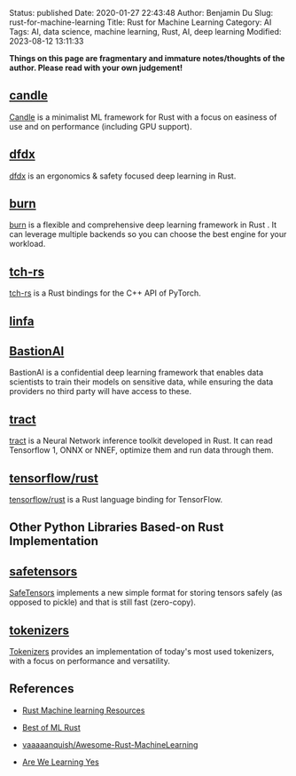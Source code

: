 Status: published
Date: 2020-01-27 22:43:48
Author: Benjamin Du
Slug: rust-for-machine-learning
Title: Rust for Machine Learning
Category: AI
Tags: AI, data science, machine learning, Rust, AI, deep learning
Modified: 2023-08-12 13:11:33

**Things on this page are fragmentary and immature notes/thoughts of the author. Please read with your own judgement!**


## [candle](https://github.com/huggingface/candle)
[Candle](https://github.com/huggingface/candle)
is a minimalist ML framework for Rust with a focus on easiness of use and on performance (including GPU support).

## [dfdx](https://github.com/coreylowman/dfdx)
[dfdx](https://github.com/coreylowman/dfdx)
is an ergonomics & safety focused deep learning in Rust.

## [burn](https://github.com/burn-rs/burn)
[burn](https://github.com/burn-rs/burn)
is a flexible and comprehensive deep learning framework in Rust
.
It can leverage multiple backends so you can choose the best engine for your workload.

## [tch-rs](https://github.com/LaurentMazare/tch-rs)
[tch-rs](https://github.com/LaurentMazare/tch-rs)
is a Rust bindings for the C++ API of PyTorch.

## [linfa](https://github.com/rust-ml/linfa)

## [BastionAI](https://github.com/mithril-security/bastionai)
BastionAI is a confidential deep learning framework 
that enables data scientists to train their models on sensitive data, 
while ensuring the data providers no third party will have access to these.

## [tract](https://github.com/sonos/tract)
[tract](https://github.com/sonos/tract)
is a Neural Network inference toolkit developed in Rust. 
It can read Tensorflow 1, ONNX or NNEF, 
optimize them and run data through them.

## [tensorflow/rust](https://github.com/tensorflow/rust)
[tensorflow/rust](https://github.com/tensorflow/rust)
is a Rust language binding for TensorFlow.

## Other Python Libraries Based-on Rust Implementation

## [safetensors](https://github.com/huggingface/safetensors)
[SafeTensors](https://github.com/huggingface/safetensors)
implements a new simple format for storing tensors safely (as opposed to pickle) and that is still fast (zero-copy).

## [tokenizers](https://github.com/huggingface/tokenizers)
[Tokenizers](https://github.com/huggingface/tokenizers)
provides an implementation of today's most used tokenizers, with a focus on performance and versatility.

## References

- [Rust Machine learning Resources](https://rustrepo.com/catalog/rust-machine-learning_newest_1)

- [Best of ML Rust](https://github.com/e-tornike/best-of-ml-rust)

- [vaaaaanquish/Awesome-Rust-MachineLearning](https://github.com/vaaaaanquish/Awesome-Rust-MachineLearning#deep-neural-network)

- [Are We Learning Yes](http://www.arewelearningyet.com/)
